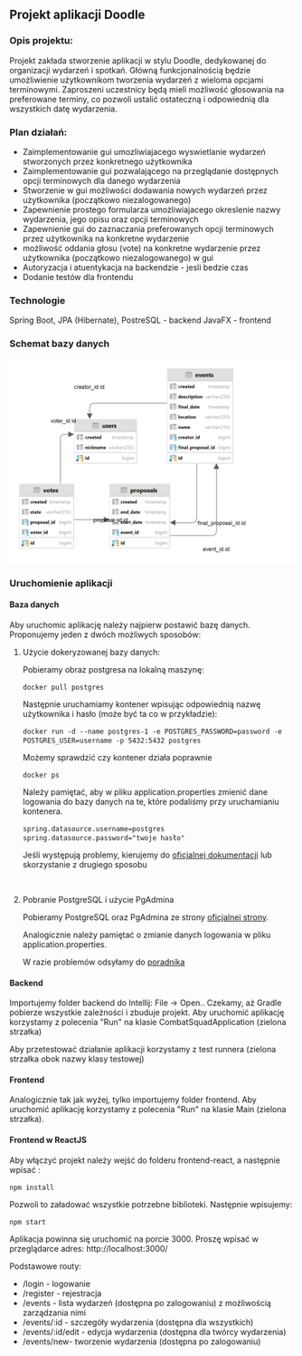 ## Projekt aplikacji Doodle

### Opis projektu:

Projekt zakłada stworzenie aplikacji w stylu Doodle, dedykowanej do organizacji wydarzeń i spotkań. 
Główną funkcjonalnością będzie umożliwienie użytkownikom tworzenia wydarzeń z wieloma opcjami terminowymi. 
Zaproszeni uczestnicy będą mieli możliwość głosowania na preferowane terminy, co pozwoli ustalić ostateczną i 
odpowiednią dla wszystkich datę wydarzenia.

### Plan działań:
* Zaimplementowanie gui umozliwiajacego wyswietlanie wydarzeń stworzonych przez konkretnego użytkownika
* Zaimplementowanie gui pozwalającego na przeglądanie dostępnych opcji terminowych dla danego wydarzenia 
* Stworzenie w gui możliwości dodawania nowych wydarzeń przez użytkownika (początkowo niezalogowanego)
* Zapewnienie prostego formularza umożliwiajacego okreslenie nazwy wydarzenia, jego opisu oraz opcji terminowych
* Zapewnienie gui do zaznaczania preferowanych opcji terminowych przez użytkownika na konkretne wydarzenie
* możliwość oddania głosu (vote) na konkretne wydarzenie przez użytkownika (początkowo niezalogowanego) w gui
* Autoryzacja i atuentykacja na backendzie - jesli bedzie czas
* Dodanie testów dla frontendu

### Technologie

Spring Boot, JPA (Hibernate), PostreSQL - backend
JavaFX - frontend

### Schemat bazy danych

![db_diagram.jpg](assets/db_diagram.png)

### Uruchomienie aplikacji

#### Baza danych

Aby uruchomic aplikację należy najpierw postawić bazę danych. Proponujemy jeden z dwóch możliwych sposobów:

1) Użycie dokeryzowanej bazy danych:

    Pobieramy obraz postgresa na lokalną maszynę:
    
    ```
    docker pull postgres
    ```
    
    Następnie uruchamiamy kontener wpisując odpowiednią nazwę użytkownika i hasło (może być ta co w przykładzie):
    
    ```
    docker run -d --name postgres-1 -e POSTGRES_PASSWORD=password -e POSTGRES_USER=username -p 5432:5432 postgres
    ```
    
    Możemy sprawdzić czy kontener działa poprawnie
    
    ```
    docker ps
    ```
    
    Należy pamiętać, aby w pliku application.properties zmienić dane logowania do bazy danych na te, które podaliśmy przy uruchamianiu kontenera.
    
    ```properties
    spring.datasource.username=postgres
    spring.datasource.password="twoje hasło"
    ```
    
    Jeśli występują problemy, kierujemy do [oficjalnej dokumentacji](https://www.docker.com/blog/how-to-use-the-postgres-docker-official-image/) lub skorzystanie z drugiego sposobu

<br>

2) Pobranie PostgreSQL i użycie PgAdmina

    Pobieramy PostgreSQL oraz PgAdmina ze strony [oficjalnej strony](https://www.postgresql.org/download/).
    
    Analogicznie należy pamiętać o zmianie danych logowania w pliku application.properties.
    
    W razie problemów odsyłamy do [poradnika](https://www.youtube.com/watch?v=0n41UTkOBb0&ab_channel=GeekyScript)

#### Backend

Importujemy folder backend do Intellij: File -> Open.. Czekamy, aż Gradle pobierze wszystkie zależności i 
zbuduje projekt. Aby uruchomić aplikację korzystamy z polecenia "Run" na klasie CombatSquadApplication (zielona strzałka)

Aby przetestować działanie aplikacji korzystamy z test runnera (zielona strzałka obok nazwy klasy testowej)

#### Frontend

Analogicznie tak jak wyżej, tylko importujemy folder frontend. 
Aby uruchomić aplikację korzystamy z polecenia "Run" na klasie Main (zielona strzałka).

#### Frontend w  ReactJS

Aby włączyć projekt należy wejść do folderu frontend-react, a następnie wpisać :
```
npm install
```
Pozwoli to załadować wszystkie potrzebne biblioteki. Następnie wpisujemy:
```
npm start
```
Aplikacja powinna się uruchomić na porcie 3000.
Proszę wpisać w przeglądarce adres: http://localhost:3000/

Podstawowe routy:
* /login - logowanie
* /register - rejestracja
* /events - lista wydarzeń (dostępna po zalogowaniu) z możliwością zarządzania nimi
* /events/:id - szczegóły wydarzenia (dostępna dla wszystkich)
* /events/:id/edit - edycja wydarzenia (dostępna dla twórcy wydarzenia)
* /events/new- tworzenie wydarzenia (dostępna po zalogowaniu)

